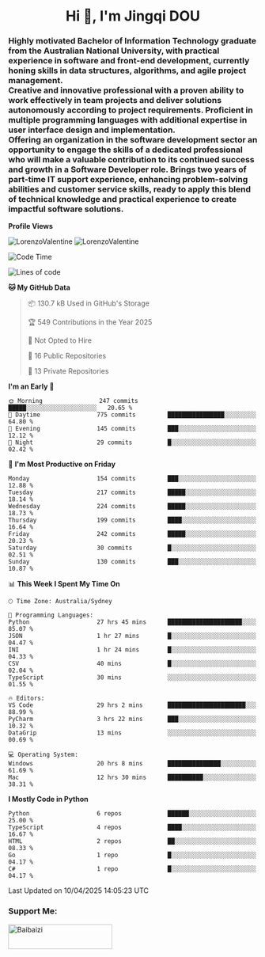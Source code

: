 <h1 align="center">Hi 👋, I'm Jingqi DOU</h1>
<h3 align="left">
Highly motivated Bachelor of Information Technology graduate from the Australian National University, with practical experience in software and front-end development, currently honing skills in data structures, algorithms, and agile project management. <br>
Creative and innovative professional with a proven ability to work effectively in team projects and deliver solutions autonomously according to project requirements. Proficient in multiple programming languages with additional expertise in user interface design and implementation. <br>
Offering an organization in the software development sector an opportunity to engage the skills of a dedicated professional who will make a valuable contribution to its continued success and growth in a Software Developer role. Brings two years of part-time IT support experience, enhancing problem-solving abilities and customer service skills, ready to apply this blend of technical knowledge and practical experience to create impactful software solutions.
</h3>

**Profile Views**<br>
<!-- <img src="https://count.getloli.com/get/@:name" alt="LorenzoValentine" theme="rule34" /> -->
<img src="https://count.getloli.com/@LorenzoValentine?name=LorenzoValentine&theme=asoul&padding=7&offset=0&align=center&scale=2&pixelated=1&darkmode=auto&prefix=020315" alt="LorenzoValentine" theme="rule34" />
<img src="https://count.getloli.com/@LorenzoValentine?name=LorenzoValentine&theme=food&padding=7&offset=0&align=center&scale=2&pixelated=1&darkmode=auto&prefix=020315" alt="LorenzoValentine" theme="rule34" />
 

<!--START_SECTION:waka-->
![Code Time](http://img.shields.io/badge/Code%20Time-1%2C783%20hrs%2017%20mins-blue)

![Lines of code](https://img.shields.io/badge/From%20Hello%20World%20I%27ve%20Written-238.4%20thousand%20lines%20of%20code-blue)

**🐱 My GitHub Data** 

> 📦 130.7 kB Used in GitHub's Storage 
 > 
> 🏆 549 Contributions in the Year 2025
 > 
> 🚫 Not Opted to Hire
 > 
> 📜 16 Public Repositories 
 > 
> 🔑 13 Private Repositories 
 > 
**I'm an Early 🐤** 

```text
🌞 Morning                247 commits         █████░░░░░░░░░░░░░░░░░░░░   20.65 % 
🌆 Daytime                775 commits         ████████████████░░░░░░░░░   64.80 % 
🌃 Evening                145 commits         ███░░░░░░░░░░░░░░░░░░░░░░   12.12 % 
🌙 Night                  29 commits          █░░░░░░░░░░░░░░░░░░░░░░░░   02.42 % 
```
📅 **I'm Most Productive on Friday** 

```text
Monday                   154 commits         ███░░░░░░░░░░░░░░░░░░░░░░   12.88 % 
Tuesday                  217 commits         █████░░░░░░░░░░░░░░░░░░░░   18.14 % 
Wednesday                224 commits         █████░░░░░░░░░░░░░░░░░░░░   18.73 % 
Thursday                 199 commits         ████░░░░░░░░░░░░░░░░░░░░░   16.64 % 
Friday                   242 commits         █████░░░░░░░░░░░░░░░░░░░░   20.23 % 
Saturday                 30 commits          █░░░░░░░░░░░░░░░░░░░░░░░░   02.51 % 
Sunday                   130 commits         ███░░░░░░░░░░░░░░░░░░░░░░   10.87 % 
```


📊 **This Week I Spent My Time On** 

```text
🕑︎ Time Zone: Australia/Sydney

💬 Programming Languages: 
Python                   27 hrs 45 mins      █████████████████████░░░░   85.07 % 
JSON                     1 hr 27 mins        █░░░░░░░░░░░░░░░░░░░░░░░░   04.47 % 
INI                      1 hr 24 mins        █░░░░░░░░░░░░░░░░░░░░░░░░   04.33 % 
CSV                      40 mins             █░░░░░░░░░░░░░░░░░░░░░░░░   02.04 % 
TypeScript               30 mins             ░░░░░░░░░░░░░░░░░░░░░░░░░   01.55 % 

🔥 Editors: 
VS Code                  29 hrs 2 mins       ██████████████████████░░░   88.99 % 
PyCharm                  3 hrs 22 mins       ███░░░░░░░░░░░░░░░░░░░░░░   10.32 % 
DataGrip                 13 mins             ░░░░░░░░░░░░░░░░░░░░░░░░░   00.69 % 

💻 Operating System: 
Windows                  20 hrs 8 mins       ███████████████░░░░░░░░░░   61.69 % 
Mac                      12 hrs 30 mins      ██████████░░░░░░░░░░░░░░░   38.31 % 
```

**I Mostly Code in Python** 

```text
Python                   6 repos             ██████░░░░░░░░░░░░░░░░░░░   25.00 % 
TypeScript               4 repos             ████░░░░░░░░░░░░░░░░░░░░░   16.67 % 
HTML                     2 repos             ██░░░░░░░░░░░░░░░░░░░░░░░   08.33 % 
Go                       1 repo              █░░░░░░░░░░░░░░░░░░░░░░░░   04.17 % 
C#                       1 repo              █░░░░░░░░░░░░░░░░░░░░░░░░   04.17 % 
```




 Last Updated on 10/04/2025 14:05:23 UTC
<!--END_SECTION:waka-->

<!-- [![willianrod's wakatime stats](https://github-readme-stats.vercel.app/api/wakatime?username=lorenzoval2050)](https://github.com/anuraghazra/github-readme-stats) -->


<h3 align="left">Support Me:</h3>
<p><a href="https://www.buymeacoffee.com/Baibaizi"> <img align="left" src="https://cdn.buymeacoffee.com/buttons/v2/default-yellow.png" height="50" width="210" alt="Baibaizi" /></a></p><br><br>
